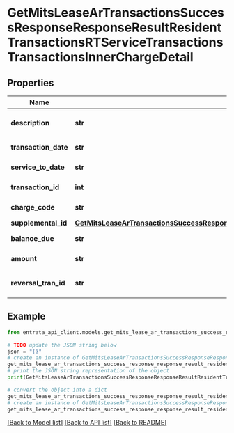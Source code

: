 # GetMitsLeaseArTransactionsSuccessResponseResponseResultResidentTransactionsRTServiceTransactionsTransactionsInnerChargeDetail


## Properties

Name | Type | Description | Notes
------------ | ------------- | ------------- | -------------
**description** | **str** | Description of the charge | 
**transaction_date** | **str** | Transaction date | 
**service_to_date** | **str** | Service to date | [optional] 
**transaction_id** | **int** | Transaction ID | 
**charge_code** | **str** | Charge code | 
**supplemental_id** | [**GetMitsLeaseArTransactionsSuccessResponseResponseResultResidentTransactionsRTServiceTransactionsTransactionsInnerChargeDetailSupplementalID**](GetMitsLeaseArTransactionsSuccessResponseResponseResultResidentTransactionsRTServiceTransactionsTransactionsInnerChargeDetailSupplementalID.md) |  | [optional] 
**balance_due** | **str** | Balance due | 
**amount** | **str** | Charge amount | 
**reversal_tran_id** | **str** | Reversal transaction ID | [optional] 

## Example

```python
from entrata_api_client.models.get_mits_lease_ar_transactions_success_response_response_result_resident_transactions_rt_service_transactions_transactions_inner_charge_detail import GetMitsLeaseArTransactionsSuccessResponseResponseResultResidentTransactionsRTServiceTransactionsTransactionsInnerChargeDetail

# TODO update the JSON string below
json = "{}"
# create an instance of GetMitsLeaseArTransactionsSuccessResponseResponseResultResidentTransactionsRTServiceTransactionsTransactionsInnerChargeDetail from a JSON string
get_mits_lease_ar_transactions_success_response_response_result_resident_transactions_rt_service_transactions_transactions_inner_charge_detail_instance = GetMitsLeaseArTransactionsSuccessResponseResponseResultResidentTransactionsRTServiceTransactionsTransactionsInnerChargeDetail.from_json(json)
# print the JSON string representation of the object
print(GetMitsLeaseArTransactionsSuccessResponseResponseResultResidentTransactionsRTServiceTransactionsTransactionsInnerChargeDetail.to_json())

# convert the object into a dict
get_mits_lease_ar_transactions_success_response_response_result_resident_transactions_rt_service_transactions_transactions_inner_charge_detail_dict = get_mits_lease_ar_transactions_success_response_response_result_resident_transactions_rt_service_transactions_transactions_inner_charge_detail_instance.to_dict()
# create an instance of GetMitsLeaseArTransactionsSuccessResponseResponseResultResidentTransactionsRTServiceTransactionsTransactionsInnerChargeDetail from a dict
get_mits_lease_ar_transactions_success_response_response_result_resident_transactions_rt_service_transactions_transactions_inner_charge_detail_from_dict = GetMitsLeaseArTransactionsSuccessResponseResponseResultResidentTransactionsRTServiceTransactionsTransactionsInnerChargeDetail.from_dict(get_mits_lease_ar_transactions_success_response_response_result_resident_transactions_rt_service_transactions_transactions_inner_charge_detail_dict)
```
[[Back to Model list]](../README.md#documentation-for-models) [[Back to API list]](../README.md#documentation-for-api-endpoints) [[Back to README]](../README.md)


